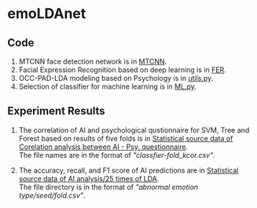 # emoLDAnet

## Code

1. MTCNN face detection network is in [MTCNN](./DL/mtcnn/).
2. Facial Expression Recognition based on deep learning is in [FER](./DL/FER/).
3. OCC-PAD-LDA modeling based on Psychology is in [utils.py](./DL/utils.py).
4. Selection of classifier for machine learning is in [ML.py](./ML/ML.py).

## Experiment Results

1. The correlation of AI and psychological qustionnaire for SVM, Tree and Forest based on results of five folds is in 
[Statistical source data of Corelation analysis between AI - Psy. questionnaire](https://github.com/ECNU-Cross-Innovation-Lab/emoLDAnet/tree/main/Statistical%20source%20data%20of%20Corelation%20analysis%20between%20AI%20-%20Psy.%20questionnaire).  
The file names are in the format of *"classfier-fold_kcor.csv"*.

2. The accuracy, recall, and F1 score of AI predictions are in [Statistical source data of AI analysis/25 times of LDA](https://github.com/ECNU-Cross-Innovation-Lab/emoLDAnet/tree/main/Statistical%20source%20data%20of%20AI%20analysis/25%20times%20of%20LDA).  
The file directory is in the format of *"abnormal emotion type/seed/fold.csv"*.

